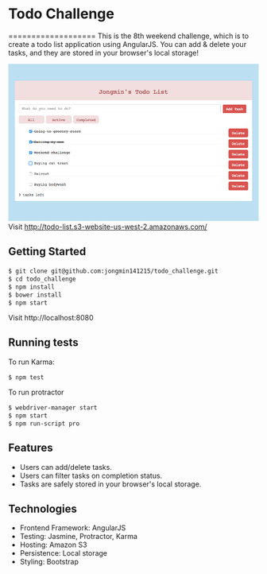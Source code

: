 # Todo Challenge
===================
This is the 8th weekend challenge, which is to create a todo list application using AngularJS. You can add & delete your tasks, and they are stored in your browser's local storage!

![Image of Homepage](images/homepage.png)
Visit http://todo-list.s3-website-us-west-2.amazonaws.com/

Getting Started
-----
```
$ git clone git@github.com:jongmin141215/todo_challenge.git
$ cd todo_challenge
$ npm install
$ bower install
$ npm start
```

Visit http://localhost:8080


Running tests
------
To run Karma:
```
$ npm test
```
To run protractor
```
$ webdriver-manager start
$ npm start
$ npm run-script pro
```

Features
-----
* Users can add/delete tasks.
* Users can filter tasks on completion status.
* Tasks are safely stored in your browser's local storage.

Technologies
-----
* Frontend Framework: AngularJS
* Testing: Jasmine, Protractor, Karma
* Hosting: Amazon S3
* Persistence: Local storage
* Styling: Bootstrap
